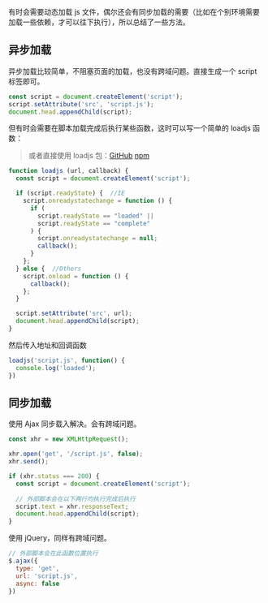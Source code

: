 有时会需要动态加载 js 文件，偶尔还会有同步加载的需要（比如在个别环境需要加载一些依赖，才可以往下执行），所以总结了一些方法。

## 异步加载

异步加载比较简单，不阻塞页面的加载，也没有跨域问题。直接生成一个 script 标签即可。

```javascript
const script = document.createElement('script');
script.setAttribute('src', 'script.js');
document.head.appendChild(script);
```

但有时会需要在脚本加载完成后执行某些函数，这时可以写一个简单的 loadjs 函数：

> 或者直接使用 loadjs 包：[GitHub](https://github.com/muicss/loadjs) [npm](https://www.npmjs.com/package/loadjs)

```javascript
function loadjs (url, callback) {
  const script = document.createElement('script');

  if (script.readyState) {  //IE
    script.onreadystatechange = function () {
      if (
        script.readyState == "loaded" ||
        script.readyState == "complete"
      ) {
        script.onreadystatechange = null;
        callback();
      }
    };
  } else {  //Others
    script.onload = function () {
      callback();
    };
  }

  script.setAttribute('src', url);
  document.head.appendChild(script);
}
```

然后传入地址和回调函数

```javascript
loadjs('script.js', function() {
  console.log('loaded');
})
```

## 同步加载

使用 Ajax 同步载入解决。会有跨域问题。

```javascript
const xhr = new XMLHttpRequest();

xhr.open('get', '/script.js', false);
xhr.send();

if (xhr.status === 200) {
  const script = document.createElement('script');
  
  // 外部脚本会在以下两行均执行完成后执行
  script.text = xhr.responseText;
  document.head.appendChild(script);
}
```

使用 jQuery，同样有跨域问题。

```javascript
// 外部脚本会在此函数位置执行
$.ajax({
  type: 'get',
  url: 'script.js',
  async: false
})
```

